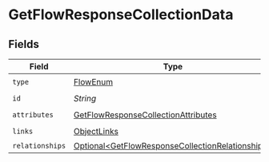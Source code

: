 # GetFlowResponseCollectionData


## Fields

| Field                                                                                                                  | Type                                                                                                                   | Required                                                                                                               | Description                                                                                                            |
| ---------------------------------------------------------------------------------------------------------------------- | ---------------------------------------------------------------------------------------------------------------------- | ---------------------------------------------------------------------------------------------------------------------- | ---------------------------------------------------------------------------------------------------------------------- |
| `type`                                                                                                                 | [FlowEnum](../../models/components/FlowEnum.md)                                                                        | :heavy_check_mark:                                                                                                     | N/A                                                                                                                    |
| `id`                                                                                                                   | *String*                                                                                                               | :heavy_check_mark:                                                                                                     | N/A                                                                                                                    |
| `attributes`                                                                                                           | [GetFlowResponseCollectionAttributes](../../models/components/GetFlowResponseCollectionAttributes.md)                  | :heavy_check_mark:                                                                                                     | N/A                                                                                                                    |
| `links`                                                                                                                | [ObjectLinks](../../models/components/ObjectLinks.md)                                                                  | :heavy_check_mark:                                                                                                     | N/A                                                                                                                    |
| `relationships`                                                                                                        | [Optional\<GetFlowResponseCollectionRelationships>](../../models/components/GetFlowResponseCollectionRelationships.md) | :heavy_minus_sign:                                                                                                     | N/A                                                                                                                    |